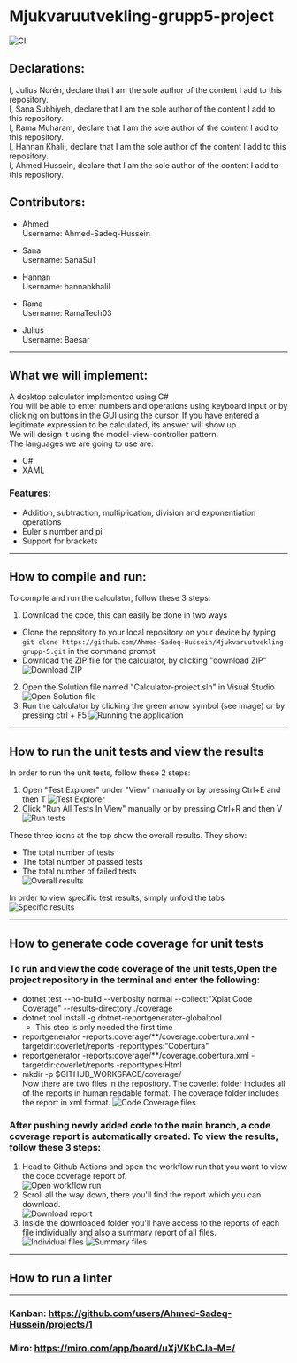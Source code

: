 # Mjukvaruutvekling-grupp5-project
![CI](https://github.com/Ahmed-Sadeq-Hussein/Mjukvaruutvekling-grupp-5/actions/workflows/setup-dotnet.yml/badge.svg)

## Declarations:
I, Julius Norén, declare that I am the sole author of the content I add to this repository. \
I, Sana Subhiyeh, declare that I am the sole author of the content I add to this repository. \
I, Rama Muharam, declare that I am the sole author of the content I add to this repository. \
I, Hannan Khalil, declare that I am the sole author of the content I add to this repository. \
I, Ahmed Hussein, declare that I am the sole author of the content I add to this repository.


## Contributors: 
- Ahmed \
Username: Ahmed-Sadeq-Hussein

- Sana\
Username: SanaSu1

- Hannan\
Username: hannankhalil

- Rama\
Username: RamaTech03

- Julius\
Username: Baesar



---

## What we will implement:
A desktop calculator implemented using C# \
You will be able to enter numbers and operations using keyboard input or by clicking on buttons in the GUI using the cursor. If you have entered a legitimate expression to be calculated, its answer will show up. \
We will design it using the model-view-controller pattern. \
The languages we are going to use are:
- C# 
- XAML

### Features:
- Addition, subtraction, multiplication, division and exponentiation operations
- Euler's number and pi
- Support for brackets

---

## How to compile and run:
To compile and run the calculator, follow these 3 steps:
1. Download the code, this can easily be done in two ways
 - Clone the repository to your local repository on your device by typing `git clone https://github.com/Ahmed-Sadeq-Hussein/Mjukvaruutvekling-grupp-5.git` in the command prompt
 - Download the ZIP file for the calculator, by clicking "download ZIP"\
 ![Download ZIP](https://cdn.discordapp.com/attachments/1221090555405008978/1225146693310218331/image.png?ex=66332f85&is=6631de05&hm=d4cc1e61e1d423c2ed83277ddc81bf654b497d48024639c5e49707a291a87dca&)
2. Open the Solution file named "Calculator-project.sln" in Visual Studio ![Open Solution file](https://cdn.discordapp.com/attachments/1221090555405008978/1225149096503935026/image.png?ex=663331c2&is=6631e042&hm=c5237a3e0f408967294e9024a8ed0bdae2f41c8b18101d72c432744b24e2d452&)
3. Run the calculator by clicking the green arrow symbol (see image) or by pressing ctrl + F5 ![Running the application](https://cdn.discordapp.com/attachments/1221090555405008978/1225150263602446336/image.png?ex=663332d9&is=6631e159&hm=7b18bf0cdf22f13953c2b47852bdc796c90785391f5273462899452881cb6ac6&)

---
## How to run the unit tests and view the results
In order to run the unit tests, follow these 2 steps:
1. Open "Test Explorer" under "View" manually or by pressing Ctrl+E and then T ![Test Explorer](https://cdn.discordapp.com/attachments/1221090555405008978/1235150186477518900/image.png?ex=663352c0&is=66320140&hm=e58fa10feb842d702489e66d34eb2c2cb26f1cb94bbe9ffd5e6b22694dffb670&)
2. Click "Run All Tests In View" manually or by pressing Ctrl+R and then V ![Run tests](https://cdn.discordapp.com/attachments/1221090555405008978/1235155980288000060/image.png?ex=66335825&is=663206a5&hm=a97c79d1ee57f79f5511d31a60e4d1299da90a3c4e22444c347e96f24d37e135&)

These three icons at the top show the overall results.
They show:
- The total number of tests
- The total number of passed tests
- The total number of failed tests\
![Overall results](https://cdn.discordapp.com/attachments/1221090555405008978/1235152675189035028/image.png?ex=66335511&is=66320391&hm=a0b4e057aeba17d53cebfbc31965c294e885db22d4aad8c551f74fa8ec32b4d8&)

In order to view specific test results, simply unfold the tabs ![Specific results](https://cdn.discordapp.com/attachments/1221090555405008978/1235154431918739540/image.png?ex=663356b4&is=66320534&hm=33084432dcbb07164a16ad713f4dc2185ac5f96212a41cb8e3056f4fdf033fd3&)



---
## How to generate code coverage for unit tests
### To run and view the code coverage of the unit tests,Open the project repository in the terminal and enter the following:
- dotnet test --no-build --verbosity normal --collect:"Xplat Code Coverage" --results-directory ./coverage
- dotnet tool install -g dotnet-reportgenerator-globaltool
  - This step is only needed the first time
- reportgenerator -reports:coverage/**/coverage.cobertura.xml -targetdir:coverlet/reports -reporttypes:"Cobertura"
- reportgenerator -reports:coverage/**/coverage.cobertura.xml -targetdir:coverlet/reports -reporttypes:Html
- mkdir -p $GITHUB_WORKSPACE/coverage/ \
Now there are two files in the repository. The coverlet folder includes all of the reports in human readable format. The coverage folder includes the report in xml format.
  ![Code Coverage files](https://cdn.discordapp.com/attachments/1176238610144571453/1239891000072208434/image.png?ex=664491fa&is=6643407a&hm=fa0706e05b13cdd3c517d5712e89f27f5ca5e9a5e22c15f3a7f013c45aa12507&)

### After pushing newly added code to the main branch, a code coverage report is automatically created. To view the results, follow these 3 steps:
1. Head to Github Actions and open the workflow run that you want to view the code coverage report of.\
![Open workflow run](https://cdn.discordapp.com/attachments/1221090555405008978/1238085043763810324/image.png?ex=663e000c&is=663cae8c&hm=158b0692a836635da180521cef9482b3a7e5d8e1bc39756fe8d9abb9b386f0e9&)
2. Scroll all the way down, there you'll find the report which you can download.\
![Download report](https://cdn.discordapp.com/attachments/1221090555405008978/1238086064329986099/image.png?ex=663e0100&is=663caf80&hm=541a4780ab7df10b8a3a7396cad81eeb44ad67a1a03409e8e3f64292a3074459&)
3. Inside the downloaded folder you'll have access to the reports of each file individually and also a summary report of all files.\
![Individual files](https://cdn.discordapp.com/attachments/1221090555405008978/1238083040815878194/image.png?ex=663dfe2f&is=663cacaf&hm=849ad8e850e1cfbf9b19fbe87c097d3825b2b9b08c746c560a0820561f014ef4&)
![Summary files](https://cdn.discordapp.com/attachments/1221090555405008978/1238083085027901450/image.png?ex=663dfe39&is=663cacb9&hm=21e24d1f77d042326ec3892dce0838e9a3f55d16f31ebce229c7cd04a5d069fb&)

---

## How to run a linter
---

### Kanban: https://github.com/users/Ahmed-Sadeq-Hussein/projects/1
### Miro: https://miro.com/app/board/uXjVKbCJa-M=/

